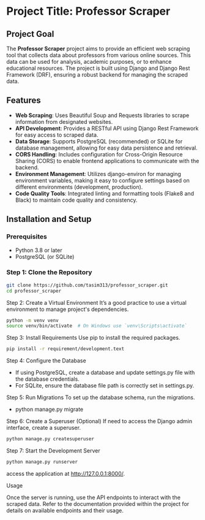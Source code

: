 # Project Title: Professor Scraper

## Project Goal
The **Professor Scraper** project aims to provide an efficient web scraping tool that collects data about professors from various online sources. This data can be used for analysis, academic purposes, or to enhance educational resources. The project is built using Django and Django Rest Framework (DRF), ensuring a robust backend for managing the scraped data.

## Features
- **Web Scraping**: Uses Beautiful Soup and Requests libraries to scrape information from designated websites.
- **API Development**: Provides a RESTful API using Django Rest Framework for easy access to scraped data.
- **Data Storage**: Supports PostgreSQL (recommended) or SQLite for database management, allowing for easy data persistence and retrieval.
- **CORS Handling**: Includes configuration for Cross-Origin Resource Sharing (CORS) to enable frontend applications to communicate with the backend.
- **Environment Management**: Utilizes django-environ for managing environment variables, making it easy to configure settings based on different environments (development, production).
- **Code Quality Tools**: Integrated linting and formatting tools (Flake8 and Black) to maintain code quality and consistency.

## Installation and Setup

### Prerequisites
- Python 3.8 or later
- PostgreSQL (or SQLite)

### Step 1: Clone the Repository
```bash
git clone https://github.com/tasim313/professor_scraper.git
cd professor_scraper
```

Step 2: Create a Virtual Environment
It’s a good practice to use a virtual environment to manage  project's dependencies.
```bash
python -m venv venv
source venv/bin/activate  # On Windows use `venv\Scripts\activate`
```
Step 3: Install Requirements
Use pip to install the required packages.
```bash
pip install -r requirement/development.text
```

Step 4: Configure the Database
- If using PostgreSQL, create a database and update  settings.py file with the database credentials.
- For SQLite, ensure the database file path is correctly set in settings.py.

Step 5: Run Migrations
To set up the database schema, run the migrations.
- python manage.py migrate

Step 6: Create a Superuser (Optional)
If  need to access the Django admin interface, create a superuser.
```bash
python manage.py createsuperuser
```
Step 7: Start the Development Server
```bash
python manage.py runserver
```
access the application at http://127.0.0.1:8000/.

Usage

Once the server is running,  use the API endpoints to interact with the scraped data. Refer to the documentation provided within the project for details on available endpoints and their usage.
